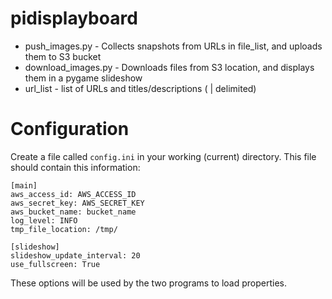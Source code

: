 # pidisplayboard
* push_images.py - Collects snapshots from URLs in file_list, and uploads them to S3 bucket
* download_images.py - Downloads files from S3 location, and displays them in a pygame slideshow
* url_list - list of URLs and titles/descriptions ( | delimited)

# Configuration
Create a file called `config.ini` in your working (current) directory.
This file should contain this information: 
```
[main]
aws_access_id: AWS_ACCESS_ID
aws_secret_key: AWS_SECRET_KEY
aws_bucket_name: bucket_name
log_level: INFO
tmp_file_location: /tmp/

[slideshow]
slideshow_update_interval: 20
use_fullscreen: True
```

These options will be used by the two programs to load properties. 